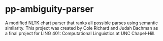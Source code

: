 # pp-ambiguity-parser
A modified NLTK chart parser that ranks all possible parses using semantic similarity. 
This project was created by Cole Richard and Judah Bachman as a final project for LING 401: Computational Linguistics at UNC Chapel-Hill.
